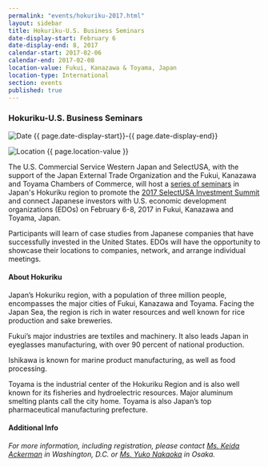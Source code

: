 ```yaml
---
permalink: "events/hokuriku-2017.html"
layout: sidebar
title: Hokuriku-U.S. Business Seminars
date-display-start: February 6
date-display-end: 8, 2017
calendar-start: 2017-02-06
calendar-end: 2017-02-08
location-value: Fukui, Kanazawa & Toyama, Japan
location-type: International
section: events
published: true
---
```


### Hokuriku-U.S. Business Seminars

![Date](https://google.github.io/material-design-icons/action/svg/design/ic_event_24px.svg "Date") {{ page.date-display-start}}-{{ page.date-display-end}}

![Location](http://google.github.io/material-design-icons/social/svg/design/ic_location_city_24px.svg "Location") {{ page.location-value }}

The U.S. Commercial Service Western Japan and SelectUSA, with the support of the Japan External Trade Organization and the Fukui, Kanazawa and Toyama Chambers of Commerce, will host a [series of seminars](https://www.selectusa.gov/flyers/hokuriku-us-business-seminar-2017) in Japan's Hokuriku region to promote the [2017 SelectUSA Investment Summit](https://www.selectusa.gov/selectusa-summit) and connect Japanese investors with U.S. economic development organizations (EDOs) on February 6-8, 2017 in Fukui, Kanazawa and Toyama, Japan.

Participants will learn of case studies from Japanese companies that have successfully invested in the United States. EDOs will have the opportunity to showcase their locations to companies, network, and arrange individual meetings.

#### About Hokuriku

Japan’s Hokuriku region, with a population of three million people, encompasses the major cities of Fukui, Kanazawa and Toyama. Facing the Japan Sea, the region is rich in water resources and well known for rice production and sake breweries. 

Fukui’s major industries are textiles and machinery. It also leads Japan in eyeglasses manufacturing, with over 90 percent of national production.

Ishikawa is known for marine product manufacturing, as well as food processing. 

Toyama is the industrial center of the Hokuriku Region and is also well known for its fisheries and hydroelectric resources. Major aluminum smelting plants call the city home. Toyama is also Japan’s top pharmaceutical manufacturing prefecture.

#### Additional Info
_For more information, including registration, please contact [Ms. Keida Ackerman](mailto:kedia.ackerman@trade.gov) in Washington, D.C. or [Ms. Yuko Nakaoka](mailto:yuko.nakaoka@trade.gov) in Osaka._
